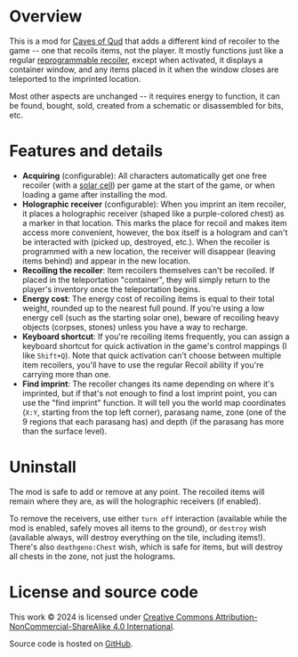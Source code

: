 ﻿# Overview

This is a mod for [Caves of Qud](https://www.cavesofqud.com) that adds a different kind of recoiler to the game -- one that recoils items, not the player. It mostly functions just like a regular [reprogrammable recoiler](https://wiki.cavesofqud.com/wiki/Reprogrammable_recoiler), except when activated, it displays a container window, and any items placed in it when the window closes are teleported to the imprinted location.

Most other aspects are unchanged -- it requires energy to function, it can be found, bought, sold, created from a schematic or disassembled for bits, etc.

# Features and details

* **Acquiring** (configurable): All characters automatically get one free recoiler (with a [solar cell](https://wiki.cavesofqud.com/wiki/Solar_cell)) per game at the start of the game, or when loading a game after installing the mod.
* **Holographic receiver** (configurable): When you imprint an item recoiler, it places a holographic receiver (shaped like a purple-colored chest) as a marker in that location. This marks the place for recoil and makes item access more convenient, however, the box itself is a hologram and can't be interacted with (picked up, destroyed, etc.). When the recoiler is programmed with a new location, the receiver will disappear (leaving items behind) and appear in the new location.
* **Recoiling the recoiler**: Item recoilers themselves can't be recoiled. If placed in the teleportation "container", they will simply return to the player's inventory once the teleportation begins. 
* **Energy cost**: The energy cost of recoiling items is equal to their total weight, rounded up to the nearest full pound. If you're using a low energy cell (such as the starting solar one), beware of recoiling heavy objects (corpses, stones) unless you have a way to recharge.
* **Keyboard shortcut**: If you're recoiling items frequently, you can assign a keyboard shortcut for quick activation in the game's control mappings (I like `Shift+Q`). Note that quick activation can't choose between multiple item recoilers, you'll have to use the regular Recoil ability if you're carrying more than one.
* **Find imprint**: The recoiler changes its name depending on where it's imprinted, but if that's not enough to find a lost imprint point, you can use the "find imprint" function. It will tell you the world map coordinates (`X:Y`, starting from the top left corner), parasang name, zone (one of the 9 regions that each parasang has) and depth (if the parasang has more than the surface level).

# Uninstall

The mod is safe to add or remove at any point. The recoiled items will remain where they are, as will the holographic receivers (if enabled).

To remove the receivers, use either `turn off` interaction (available while the mod is enabled, safely moves all items to the ground), or `destroy` wish (available always, will destroy everything on the tile, including items!). There's also `deathgeno:Chest` wish, which is safe for items, but will destroy all chests in the zone, not just the holograms.

# License and source code

This work © 2024 is licensed under [Creative Commons Attribution-NonCommercial-ShareAlike 4.0 International](https://creativecommons.org/licenses/by-nc-sa/4.0/).

Source code is hosted on [GitHub](https://github.com/modo-lv/caves-of-qud-mods/tree/main/ItemRecoiler).